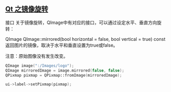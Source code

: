   ## [Qt 之镜像旋转](https://blog.csdn.net/liang19890820/article/details/51858986)
  接口
关于镜像旋转，QImage中有对应的接口，可以通过设定水平、垂直方向旋转：

QImage QImage::mirrored(bool horizontal = false, bool vertical = true) const
返回图片的镜像，取决于水平和垂直设置为true或false。

注意：原始图像没有发生改变。

```cpp
QImage image(":/Images/logo");
QImage mirroredImage = image.mirrored(false, false);
QPixmap pixmap = QPixmap::fromImage(mirroredImage);

ui->label->setPixmap(pixmap);
```
